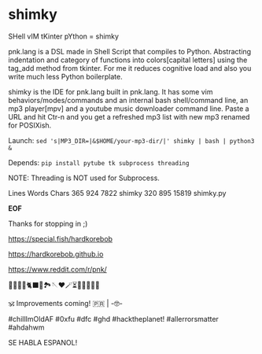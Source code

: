 # shimky

SHell vIM tKinter pYthon = shimky

pnk.lang is a DSL made in Shell Script that compiles to Python. Abstracting indentation and category of functions into colors[capital letters] using the tag_add method from tkinter. For me it reduces cognitive load and also you write much less Python boilerplate.


shimky is the IDE for pnk.lang built in pnk.lang. It has some vim behaviors/modes/commands and an internal bash shell/command line, an mp3 player[mpv] and a youtube music downloader command line. Paste a URL and hit Ctr-n and you get a refreshed mp3 list with new mp3 renamed for POSIXish.

Launch: `sed 's|MP3_DIR=|&$HOME/your-mp3-dir/|' shimky | bash | python3 &`

Depends: `pip install pytube tk subprocess threading`

NOTE: Threading is NOT used for Subprocess.


Lines   Words Chars
    365     924    7822 shimky
    320     895   15819 shimky.py
    
**EOF**

Thanks for stopping in ;)

https://special.fish/hardkorebob

https://hardkorebob.github.io

https://www.reddit.com/r/pnk/

🐡🐧🐍🐚🐈‍⬛🦤🏞🪡♥️🪄⏳️🎲🎯🧩🏅🎉

🕉 Improvements coming! 🇵🇷 | -🤓-

#chillImOldAF #0xfu #dfc #ghd #hacktheplanet! #allerrorsmatter #ahdahwm

SE HABLA ESPANOL!
